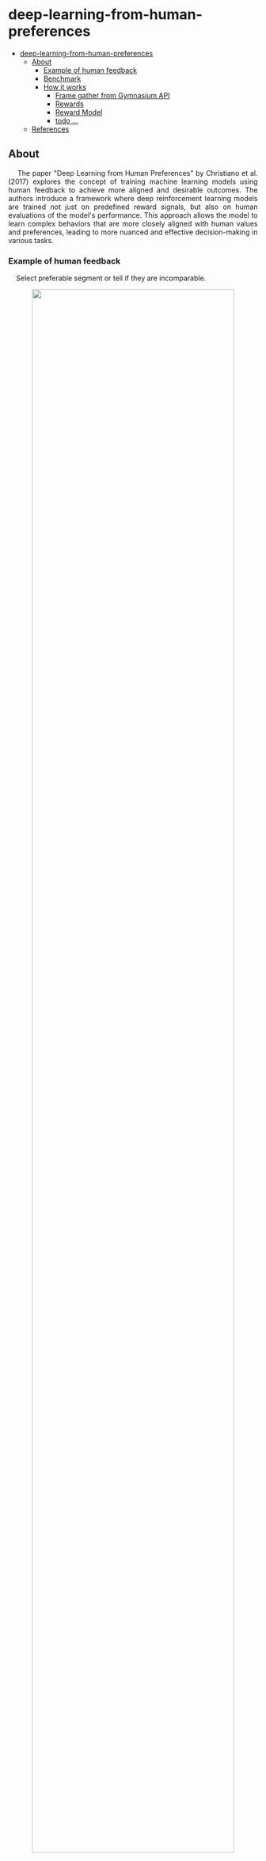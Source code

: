 # deep-learning-from-human-preferences

- [deep-learning-from-human-preferences](#deep-learning-from-human-preferences)
  - [About](#about)
    - [Example of human feedback](#example-of-human-feedback)
    - [Benchmark](#benchmark)
    - [How it works](#how-it-works)
      - [Frame gather from Gymnasium API](#frame-gather-from-gymnasium-api)
      - [Rewards](#rewards)
      - [Reward Model](#reward-model)
      - [todo ...](#todo)
  - [References](#references)


## About

<p align="justify">
&nbsp;&nbsp;&nbsp;&nbsp;The paper "Deep Learning from Human Preferences" by Christiano et al. (2017) explores the concept of training machine learning models using human feedback to achieve more aligned and desirable outcomes. The authors introduce a framework where deep reinforcement learning models are trained not just on predefined reward signals, but also on human evaluations of the model's performance. This approach allows the model to learn complex behaviors that are more closely aligned with human values and preferences, leading to more nuanced and effective decision-making in various tasks.
</p>

### Example of human feedback

<p align="justify">
&nbsp;&nbsp;&nbsp;&nbsp;Select preferable segment or tell if they are incomparable.
</p>

<div align="center">
    <img src="media/HumanFeedbackInterface.gif" width=90%>
    <div style="font-size:0.8em;">
        Human feedback interface.
    </div>
</div>

### Benchmark

&nbsp;&nbsp;&nbsp;&nbsp;To validate the implementation a benchmark was made. The following results are using a gymnasium env on Enduro game from Atari.

<div align="center">
    <img src="media/benchmark.png">
    <div style="font-size:0.8em;">
        Accumulative rewards gather during train on Enduro from Atari.
    </div>
</div>

<p align="justify">
&nbsp;&nbsp;&nbsp;&nbsp;The model can be improved by optimizing the hparams and collecting more human feedbacks. Note that, given that humans has to give theirs feedbacks to the machine, the training process is consederably slow in terms of time.
</p>

<p align="justify">
&nbsp;&nbsp;&nbsp;&nbsp;During the training process, only 290 feedbacks (preference between segments) where given. On original papers, they collected 5.5k feedbacks.
</p>

<div align="center">
    <img src="media/D_size_during_train.png">
    <div style="font-size:10px;">
        Gathered human feedbacks count during train.
    </div>
</div>

### How it works

<p align="justify">
In the following will be presented the steps of training process:
</p>

#### Frame gather from Gymnasium API
<p align="justify">
&nbsp;&nbsp;&nbsp;&nbsp;On the current DLFHP implementation was used Gymnasium, which is a fork of OpenAI’s Gym library. "OpenAI Gym is a toolkit for reinforcement learning research. It includes a growing collection of benchmark problems that expose a common interface, and a website where people can share their results
and compare the performance of algorithms. This whitepaper discusses the components of OpenAI Gym
and the design decisions that went into the software" (Brockman et al., 2016).
</p>

<p align="justify">

&nbsp;&nbsp;&nbsp;&nbsp;An agent, policy $\pi$, can interact with env from Gymnasium API, gathering a observation, from that observation the agents takes an action and, from that action, receives a reward and a new observation.

</p>

<div align="center">
    <img src="media/raw_observation.png">
    <div style="font-size:10px;">
        Observation gathered from Enduro Env.
    </div>
</div>

<p align="justify">
&nbsp;&nbsp;&nbsp;&nbsp;To simplify the observation to the CNN model and improve a faster learning, the observation is preprocessed to grayscale, resized to (80,80) and normalized between range [0,1] by dividing each pixel by 255.
</p>

<div align="center">
    <img src="media/preprocessed_observation.png">
    <div style="font-size:10px;">
        Rescaled grayscale observation.
    </div>
</div>

<p align="justify">

&nbsp;&nbsp;&nbsp;&nbsp;These observation are feed to an policy $\pi$ that will be trained using Reinforcement Learning, using rewards as feedbacks on how good they actions were. The policy $\pi$ are feed with sequences of $n$ observations.

</p>

#### Rewards

<p align="justify">

&nbsp;&nbsp;&nbsp;&nbsp;The Gymnasium API already provides rewards for each step an policy $\pi$ takes on it envs, but we will modify it to use our Reward Model that predicts rewards for each timestep. This model will be feed with the same observation that our policy $\pi:o \rightarrow a$ receives, and the action $a$ taken by the $\pi$ on that same observation will be feed together into the Reward Model. The policy $\pi$ are trained using the rewards gather from the Reward Model.

</p>

<p align="justify">
&nbsp;&nbsp;&nbsp;&nbsp;The rewards given by the Gymnasium API gonna be used to compare two agents: one trained using the the Reward Model an another trained using the true rewards (rewards from Gymnasium API). While training the model trained using feedbacks will never use the true rewards.
</p>

#### Reward Model

<div style="text-align: justify;">

&nbsp;&nbsp;&nbsp;&nbsp;Using feedbacks from human to train an policy $\pi$ was a complex task that could not help to solve many complex environments. The paper "Deep Learning from Human Preferences" by Christiano et al. (2017) aims to solve that problem. "We show that this approach can effectively solve complex RL tasks without access to the reward function, including Atari games and simulated robot locomotion, while providing feedback on less than 1% of our agent’s interactions with the environment"(Christiano et al., 2017).

&nbsp;&nbsp;&nbsp;&nbsp;To predict the rewards the model must have a observation $o_t$ and a action $a_t$ that the policy $\pi$ takes on $o_t$, so reward $r_t=\hat{r}(o_t, a_t)$.

&nbsp;&nbsp;&nbsp;&nbsp;Adjusting reward function $\hat{r}$ can be done using human preferences. The preferences are made based on segments $\sigma = ((o_0, a_0), (o_1, a_1), ..., (o_{k-1}, a_{k-1}))$. The humans must select a segment they prefer over another segment $\sigma^1 \succ \sigma^2$ or tell if they are incomparable. Preferences of segments $\sigma$ are stored on a tuple $D$ as tuple $(\sigma^1, \sigma^2, \mu)$, the $\mu$ is a distribution of segments $\sigma$ preference. A crossentropy loss can train the model predicting the probabilities $\hat{P}[\sigma^1 \succ \sigma^2]$ and  $\mu$ as labels.

</div>

#### Training policy $\pi$

<div style="text-align: justify;">

&nbsp;&nbsp;&nbsp;&nbsp;Using the preprocessed observation $o_t$ the policy $\pi$ takes an action $a_t$ receiving an $\hat{r}_t$ and a new observation $o$ for $k$ timesteps, these experiences are stored on a tuple $T=(\sigma^{0},\sigma^{1},..., \sigma^{k-1})$. After $k$ timesteps the policy $\pi$ is updated using PPO method (Schulman et al, 2017) on predicted reward $r$ from Reward Model $\hat{r}$. Then humans select they preferences between random sampled segment $\sigma$ from tuple $T$ and store the preferences  $\sigma^1 \succ \sigma^2$ on tuple $D$ so that the Reward Model $\hat{r}$ can be updated. After this process, the loop continues until timesteps $k=30.000$.

</div>

## References
- Christiano, P. F., Leike, J., Brown, T. B., Martic, M., Legg, S., & Amodei, D. (2017). Deep reinforcement learning from human preferences. In Advances in Neural Information Processing Systems (pp. 4299-4307).
- Brockman, G., Cheung, V., Pettersson, L., Schneider, J., Schulman, J., Tang, J., & Zaremba, W. (2016). OpenAI Gym. arXiv preprint arXiv:1606.01540. Retrieved from https://arxiv.org/abs/1606.01540
- Schulman, John, et al. "Proximal Policy Optimization Algorithms." arXiv preprint arXiv:1707.06347 (2017). https://arxiv.org/abs/1707.06347
